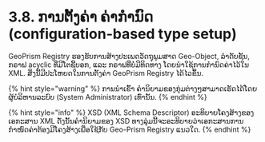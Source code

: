 # 3.8. ການຕັ້ງຄ່າ ຄ່າກຳນົດ (configuration-based type setup)

GeoPrism Registry ຮອງຮັບການສ້າງປະເພດວັດຖຸພູມສາດ Geo-Object, ລຳດັບຊັ້ນ, ກຣາຟ acyclic ທີ່ມີໂຕຊີ້ບອກ, ແລະ ກຣາຟທີ່ບໍ່ມີທິດທາງ ໂດຍນໍາໃຊ້ການກໍານົດຄ່າໄວ້ໃນ XML. ສິ່ງນີ້ມີປະໂຫຍດໃນການຕັ້ງຄ່າ GeoPrism Registry ໄດ້ໄວຂຶ້ນ.

{% hint style="warning" %}
ການນຳເຂົ້າ ຄຳນິຍາມຂອງກຸ່ມຕ່າງໆສາມາດເຮັດໄດ້ໂດຍຜູ້ບໍລິຫານລະບົບ (System Administrator) ເທົ່ານັ້ນ.
{% endhint %}

{% hint style="info" %}
XSD (XML Schema Descriptor) ອະທິບາຍໂຄງສ້າງຂອງເອກະສານ XML ດັ່ງນັ້ນຄຳນິຍາມຂອງ XSD ທາງລຸ່ມນີ້ຈະອະທິບາຍວ່າເອກະສານການກຳໜົດຄ່າຕ້ອງມີໂຄງສ້າງເພື່ອໃຊ້ກັບ Geo-Prism Registry ແນວໃດ.
{% endhint %}
